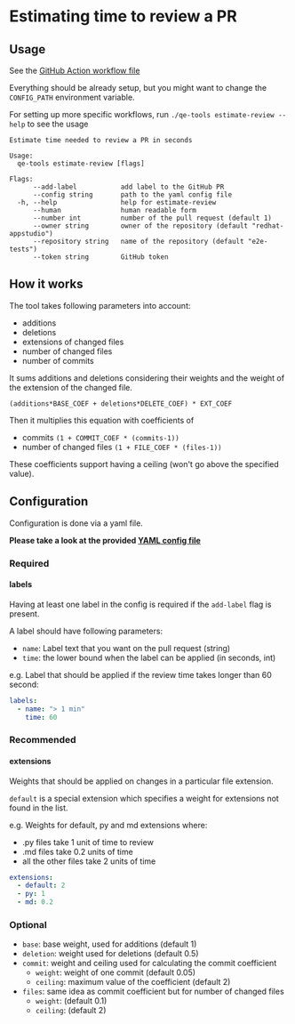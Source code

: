 # Estimating time to review a PR

## Usage
See the [GitHub Action workflow file](../.github/workflows/estimate-review.yml)

Everything should be already setup, but you might want to change the `CONFIG_PATH` environment variable.

For setting up more specific workflows, run `./qe-tools estimate-review --help` to see the usage

```
Estimate time needed to review a PR in seconds

Usage:
  qe-tools estimate-review [flags]

Flags:
      --add-label           add label to the GitHub PR
      --config string       path to the yaml config file
  -h, --help                help for estimate-review
      --human               human readable form
      --number int          number of the pull request (default 1)
      --owner string        owner of the repository (default "redhat-appstudio")
      --repository string   name of the repository (default "e2e-tests")
      --token string        GitHub token
```

## How it works

The tool takes following parameters into account:
- additions
- deletions
- extensions of changed files
- number of changed files
- number of commits

It sums additions and deletions considering their weights and the weight of the extension of the changed file.

`(additions*BASE_COEF + deletions*DELETE_COEF) * EXT_COEF` 

Then it multiplies this equation with coefficients of 
- commits `(1 + COMMIT_COEF * (commits-1))` 
- number of changed files `(1 + FILE_COEF * (files-1))`

These coefficients support having a ceiling (won't go above the specified value).

## Configuration
Configuration is done via a yaml file. 

**Please take a look at the provided [YAML config file](../config/estimate/config.yaml)**

### Required
#### labels
Having at least one label in the config is required if the `add-label` flag is present. 

A label should have following parameters:
- `name`: Label text that you want on the pull request  (string)
- `time`: the lower bound when the label can be applied (in seconds, int)

e.g. Label that should be applied if the review time takes longer than 60 second:
```yaml
labels:
  - name: "> 1 min"
    time: 60
```

### Recommended
#### extensions
Weights that should be applied on changes in a particular file extension.

`default` is a special extension which specifies a weight for extensions not found in the list.

e.g. Weights for default, py and md extensions where:
- .py files take 1 unit of time to review
- .md files take 0.2 units of time
- all the other files take 2 units of time
```yaml
extensions:
  - default: 2
  - py: 1
  - md: 0.2
```

### Optional
- `base`: base weight, used for additions (default 1)
- `deletion`: weight used for deletions (default 0.5)
- `commit`: weight and ceiling used for calculating the commit coefficient
  - `weight`: weight of one commit (default 0.05)
  - `ceiling`: maximum value of the coefficient (default 2)
- `files`: same idea as commit coefficient but for number of changed files
  - `weight`: (default 0.1)
  - `ceiling`: (default 2)
